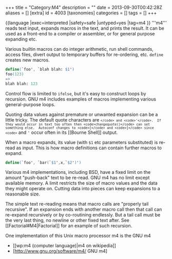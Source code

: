 +++
title = "Category:M4"
description = ""
date = 2013-09-30T00:42:28Z
aliases = []
[extra]
id = 4003
[taxonomies]
categories = []
tags = []
+++

{{language
|exec=interpreted
|safety=safe
|untyped=yes
|tag=m4
}}
'''m4''' reads text input, expands macros in the text, and prints the result.  It can be used as a front-end to a compiler or assembler, or for general purpose expanding etc.

Various builtin macros can do integer arithmetic, run shell commands, access files, divert output to temporary buffers for re-ordering, etc.  <code>define</code> creates new macros.


```m4
define(`foo', `blah blah: $1')
foo(123)
=>
blah blah: 123
```


Control flow is limited to <code>ifelse</code>, but it's easy to construct loops by recursion.  GNU m4 includes examples of macros implementing various general-purpose loops.

Quoting data values against premature or unwanted expansion can be a little tricky.  The default quote characters are <code>`</code> and <code>'</code>.  If they would occur in text too often then <code>changequote()</code> can set something else.  Autoconf changes to <code>[</code> and <code>]</code> since <code>`</code> and <code>'</code> occur often in its [[Bourne Shell]] output.

When a macro expands, its value (with <code>$1</code> etc parameters substituted) is re-read as input.  This is how macro definitions can contain further macros to expand.


```m4
define(`foo', `bar(`$1',x,`$2')')
```


Various m4 implementations, including BSD, have a fixed limit on the amount "push-back" text to be re-read.  GNU m4 has no limit except available memory.  A limit restricts the size of macro values and the data they might operate on.  Cutting data into pieces can keep expansions to a reasonable size.

The simple text re-reading means that macro calls are "properly tail recursive".  If an expansion ends with another macro call then that call can re-expand recursively or by co-routining endlessly.  But a tail call must be the very last thing, no newline or other fixed text after.  See [[Factorial#M4|Factorial]] for an example of such recursion.

One implementation of this Unix macro processor m4 is the GNU m4

* [[wp:m4 (computer language)|m4 on wikipedia]]
* [http://www.gnu.org/software/m4/ GNU m4]
